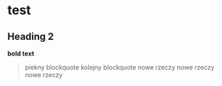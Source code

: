 # test
## Heading 2
**bold text**
> piekny blockquote
> kolejny  blockquote
nowe rzeczy
nowe rzeczy
nowe rzeczy
